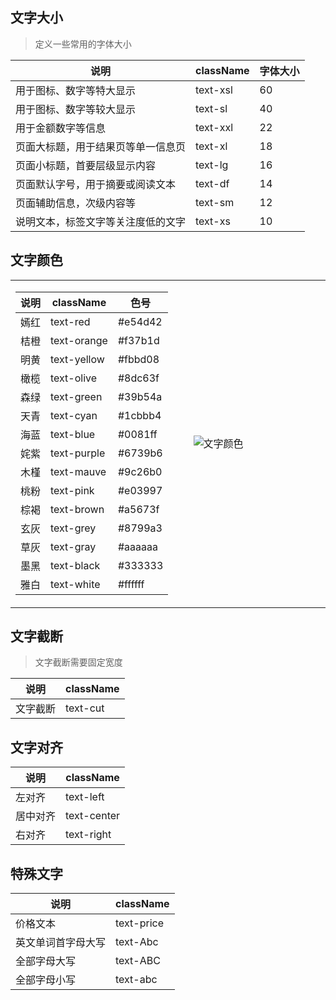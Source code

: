## 文字大小
>定义一些常用的字体大小

| 说明                               | className | 字体大小 |
| ---------------------------------- | --------- | -------- |
| 用于图标、数字等特大显示           | text-xsl  | 60       |
| 用于图标、数字等较大显示           | text-sl   | 40       |
| 用于金额数字等信息                 | text-xxl  | 22       |
| 页面大标题，用于结果页等单一信息页 | text-xl   | 18       |
| 页面小标题，首要层级显示内容       | text-lg   | 16       |
| 页面默认字号，用于摘要或阅读文本   | text-df   | 14       |
| 页面辅助信息，次级内容等           | text-sm   | 12       |
| 说明文本，标签文字等关注度低的文字 | text-xs   | 10       |

## 文字颜色

<table>
    <tr>
        <td width="20%">
            <table>
                <thead>
                    <tr>
                        <th>说明</th>
                        <th>className</th>
                        <th>色号</th>
                    </tr>
                </thead>
                <tr>
                    <td>嫣红</td>
                    <td>text-red</td>
                    <td>#e54d42</td>
                </tr>
                <tr>
                    <td>桔橙</td>
                    <td>text-orange</td>
                    <td>#f37b1d</td>
                </tr>
                <tr>
                    <td>明黄</td>
                    <td>text-yellow</td>
                    <td>#fbbd08</td>
                </tr>
                <tr>
                    <td>橄榄</td>
                    <td>text-olive</td>
                    <td>#8dc63f</td>
                </tr>
                <tr>
                    <td>森绿</td>
                    <td>text-green</td>
                    <td>#39b54a</td>
                </tr>
                <tr>
                    <td>天青</td>
                    <td>text-cyan</td>
                    <td>#1cbbb4</td>
                </tr>
                <tr>
                    <td>海蓝</td>
                    <td>text-blue</td>
                    <td>#0081ff</td>
                </tr>
                <tr>
                    <td>姹紫</td>
                    <td>text-purple</td>
                    <td>#6739b6</td>
                </tr>
                <tr>
                    <td>木槿</td>
                    <td>text-mauve</td>
                    <td>#9c26b0</td>
                </tr>
                <tr>
                    <td>桃粉</td>
                    <td>text-pink</td>
                    <td>#e03997</td>
                </tr>
                <tr>
                    <td>棕褐</td>
                    <td>text-brown</td>
                    <td>#a5673f</td>
                </tr>
                <tr>
                    <td>玄灰</td>
                    <td>text-grey</td>
                    <td>#8799a3</td>
                </tr>
                <tr>
                    <td>草灰</td>
                    <td>text-gray</td>
                    <td>#aaaaaa</td>
                </tr>
                <tr>
                    <td>墨黑</td>
                    <td>text-black</td>
                    <td>#333333</td>
                </tr>
                <tr>
                    <td>雅白</td>
                    <td>text-white</td>
                    <td>#ffffff</td>
                </tr>
            </table>
        </td>
        <td width="30%" height="100%">
            <img src="https://omycli.github.io/wuc-docs/_image/text-color.png" alt="文字颜色" />
        </td>
    </tr>
</table>

## 文字截断
> 文字截断需要固定宽度

| 说明  | className 
| ------------- | --------- 
| 文字截断          | text-cut  

## 文字对齐

| 说明  | className 
| -------------- | --------- 
| 左对齐          | text-left  
| 居中对齐          | text-center  
| 右对齐          | text-right  

## 特殊文字

| 说明  | className 
| -------------- | --------- 
| 价格文本 | text-price  
| 英文单词首字母大写 | text-Abc  
| 全部字母大写 | text-ABC  
| 全部字母小写 | text-abc  